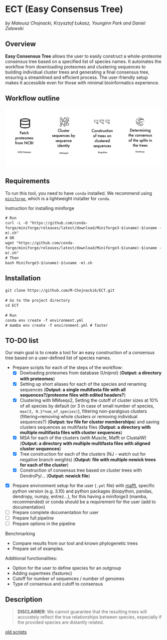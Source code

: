# ECT (Easy Consensus Tree)

*by Mateusz Chojnacki, Krzysztof Łukasz, Younginn Park and Daniel Zalewski*

## Overview
**Easy Consensus Tree** allows the user to easily construct a whole-proteome consensus tree based on a specified list of species names. It automates the workflow from downloading proteomes and clustering sequences to building individual cluster trees and generating a final consensus tree, ensuring a streamlined and efficient process. The user-friendly setup makes it accessible even for those with minimal bioinformatics experience.

## Workflow outline

![pipeline](img/pipeline.png)

## Requirements


To run this tool, you need to have `conda` installed. We recommend using [`miniforge`](https://github.com/conda-forge/miniforge), which is a lightweight installer for `conda`.


Instruction for installing miniforge
```{bash}
# Run
curl -L -O "https://github.com/conda-forge/miniforge/releases/latest/download/Miniforge3-$(uname)-$(uname -m).sh"
# OR
wget "https://github.com/conda-forge/miniforge/releases/latest/download/Miniforge3-$(uname)-$(uname -m).sh"
# Then
bash Miniforge3-$(uname)-$(uname -m).sh
```

## Installation

```{bash}
git clone https://github.com/M-Chojnacki6/ECT.git

# Go to the project directory
cd ECT

# Run
conda env create -f environment.yml
# mamba env create -f environment.yml # faster
```

## TO-DO list
Our main goal is to create a tool for an easy construction of a consensus tree based on a user-defined list of species names.

- Prepare scripts for each of the steps of the workflow:
  - [x] Dowloading proteomes from database (Uniprot) (**Output: a directory with proteomes**)
  - [x] Setting up short aliases for each of the species and renaming sequences (**Output: a single multifasta file with all sequences?/proteome files with edited headers?**)
  - [x] Clustering with MMseqs2, Setting the cutoff of cluster sizes at 10% of all species by default (or 3 in case of small number of species, `max(3, 0.1*num_of_species)`), filtering non-paralgous clusters (filtering=removing whole clusters or removing individual sequences?) (**Output: tsv file for cluster memberships**) and saving clusters sequences as multifasta files (**Output: a directory with multiple multifasta files with cluster sequences**)
  - [x] MSA for each of the clusters (with Muscle, Mafft or ClustalW) (**Output: a directory with multiple multifasta files with aligned cluster sequences**)
  - [x] Tree construction for each of the clusters (NJ - watch out for negative branch weights) (**Output: file with multiple newick trees for each of the cluster**)
  - [x] Construction of consensus tree based on cluster trees with DendroPy/... (**Output: newick file**)
- [x] Prepare environment setup for the user (`.yml` file) with [mafft](https://anaconda.org/bioconda/mafft), specific python version (e.g. 3.10) and python packages (biopython, pandas, dendropy, numpy, entrez...), for this having a miniforge3 (mamba, recommended) or conda should be a requirement for the user (add to documentation)
- [ ] Prepare complete documentation for user
- [ ] Prepare full pipeline
- [ ] Prepare options in the pipeline

Benchmarking
- Compare results from our tool and known phylogenetic trees
- Prepare set of examples.

Additional functionalities:
- Option for the user to define species for an outgroup
- Adding supertrees (fasturec)
- Cutoff for number of sequences / number of genomes
- Type of consensus and cutoff to consensus

## Description



 >**DISCLAIMER**: We cannot guarantee that the resulting trees will accurately reflect the true relationships between species, especially if the provided species are distantly related.

 [old scripts](https://github.com/M-Chojnacki6/ADP_working)
